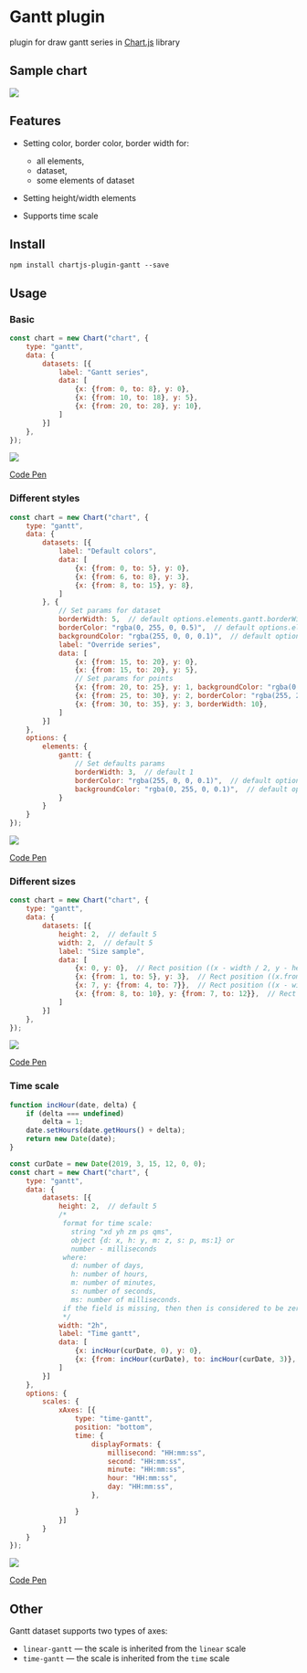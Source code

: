 # Gantt plugin
plugin for draw gantt series in [Chart.js](https://www.chartjs.org/) library

## Sample chart

![](pic/sample.png)

## Features

+ Setting color, border color, border width for:
  + all elements,
  + dataset,
  + some elements of dataset
  
+ Setting height/width elements
+ Supports time scale 

## Install

```
npm install chartjs-plugin-gantt --save
```
 
## Usage

### Basic

```javascript
const chart = new Chart("chart", {
    type: "gantt",
    data: {
        datasets: [{
            label: "Gantt series",
            data: [
                {x: {from: 0, to: 8}, y: 0},
                {x: {from: 10, to: 18}, y: 5},
                {x: {from: 20, to: 28}, y: 10},
            ]
        }]
    },
});
```

![](pic/basic.png)

[Code Pen](https://codepen.io/anton-shchyrov/pen/VRGjxV)

### Different styles

```javascript
const chart = new Chart("chart", {
    type: "gantt",
    data: {
        datasets: [{
            label: "Default colors",
            data: [
                {x: {from: 0, to: 5}, y: 0},
                {x: {from: 6, to: 8}, y: 3},
                {x: {from: 8, to: 15}, y: 8},
            ]
        }, {
            // Set params for dataset
            borderWidth: 5,  // default options.elements.gantt.borderWidth
            borderColor: "rgba(0, 255, 0, 0.5)",  // default options.elements.gantt.borderColor
            backgroundColor: "rgba(255, 0, 0, 0.1)",  // default options.elements.gantt.backgroundColor
            label: "Override series",
            data: [
                {x: {from: 15, to: 20}, y: 0},
                {x: {from: 15, to: 20}, y: 5},
                // Set params for points
                {x: {from: 20, to: 25}, y: 1, backgroundColor: "rgba(0, 0, 255, 0.1)"},
                {x: {from: 25, to: 30}, y: 2, borderColor: "rgba(255, 255, 0, 0.5)"},
                {x: {from: 30, to: 35}, y: 3, borderWidth: 10},
            ]
        }]
    },
    options: {
        elements: {
            gantt: {
                // Set defaults params
                borderWidth: 3,  // default 1
                borderColor: "rgba(255, 0, 0, 0.1)",  // default options.defaultColor
                backgroundColor: "rgba(0, 255, 0, 0.1)",  // default options.defaultColor
            }
        }
    }
});
```

![](pic/styles.png)
  
[Code Pen](https://codepen.io/anton-shchyrov/pen/RdYGRw)

### Different sizes

```javascript
const chart = new Chart("chart", {
    type: "gantt",
    data: {
        datasets: [{
            height: 2,  // default 5
            width: 2,  // default 5
            label: "Size sample",
            data: [
                {x: 0, y: 0},  // Rect position ((x - width / 2, y - height / 2), (x + width / 2, y + height / 2))
                {x: {from: 1, to: 5}, y: 3},  // Rect position ((x.from, y - height / 2), (x.to, y + height / 2))
                {x: 7, y: {from: 4, to: 7}},  // Rect position ((x - width / 2, y.from), (x + width / 2, y.to))
                {x: {from: 8, to: 10}, y: {from: 7, to: 12}},  // Rect position ((x.from, y.from), (x.to, y.to))
            ]
        }]
    },
});
```

![](pic/sizes.png)

[Code Pen](https://codepen.io/anton-shchyrov/pen/WmgGjO)

### Time scale

```javascript
function incHour(date, delta) {
    if (delta === undefined)
        delta = 1;
    date.setHours(date.getHours() + delta);
    return new Date(date);
}

const curDate = new Date(2019, 3, 15, 12, 0, 0);
const chart = new Chart("chart", {
    type: "gantt",
    data: {
        datasets: [{
            height: 2,  // default 5
            /*
             format for time scale:
               string "xd yh zm ps qms",
               object {d: x, h: y, m: z, s: p, ms:1} or
               number - milliseconds
             where:
               d: number of days,
               h: number of hours,
               m: number of minutes,
               s: number of seconds,
               ms: number of milliseconds.
             if the field is missing, then then is considered to be zero
             */
            width: "2h",
            label: "Time gantt",
            data: [
                {x: incHour(curDate, 0), y: 0},
                {x: {from: incHour(curDate), to: incHour(curDate, 3)}, y: 3},
            ]
        }]
    },
    options: {
        scales: {
            xAxes: [{
                type: "time-gantt",
                position: "bottom",
                time: {
                    displayFormats: {
                        millisecond: "HH:mm:ss",
                        second: "HH:mm:ss",
                        minute: "HH:mm:ss",
                        hour: "HH:mm:ss",
                        day: "HH:mm:ss",
                    },

                }
            }]
        }
    }
});
```

![](pic/time.png)

[Code Pen](https://codepen.io/anton-shchyrov/pen/aMamEM)

## Other

Gantt dataset supports two types of axes:
+ `linear-gantt` &mdash; the scale is inherited from the `linear` scale
+ `time-gantt` &mdash; the scale is inherited from the `time` scale
